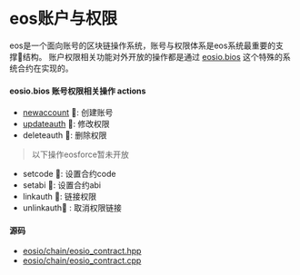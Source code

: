 # eos账户与权限

eos是一个面向账号的区块链操作系统，账号与权限体系是eos系统最重要的支撑结构。
账户权限相关功能对外开放的操作都是通过 [eosio.bios](contract_eosio_bios.md) 这个特殊的系统合约在实现的。


#### eosio.bios 账号权限相关操作 actions

- [newaccount](newaccount.md) : 创建账号 
- [updateauth](updateauth.md) : 修改权限
- deleteauth : 删除权限

> 以下操作eosforce暂未开放

- setcode : 设置合约code
- setabi : 设置合约abi
- linkauth : 链接权限
- unlinkauth : 取消权限链接


####  源码

- [eosio/chain/eosio_contract.hpp](https://github.com/eosforce/eosforce/blob/master/libraries/chain/include/eosio/chain/eosio_contract.hpp)
- [eosio/chain/eosio_contract.cpp](https://github.com/eosforce/eosforce/blob/master/libraries/chain/eosio_contract.cpp)